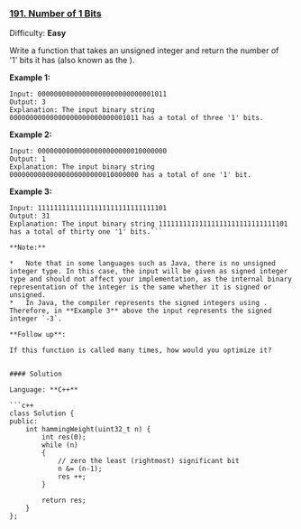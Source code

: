 ### [191\. Number of 1 Bits](https://leetcode.com/problems/number-of-1-bits/)

Difficulty: **Easy**


Write a function that takes an unsigned integer and return the number of '1' bits it has (also known as the ).

**Example 1:**

```
Input: 00000000000000000000000000001011
Output: 3
Explanation: The input binary string 00000000000000000000000000001011 has a total of three '1' bits.
```

**Example 2:**

```
Input: 00000000000000000000000010000000
Output: 1
Explanation: The input binary string 00000000000000000000000010000000 has a total of one '1' bit.
```

**Example 3:**

```
Input: 11111111111111111111111111111101
Output: 31
Explanation: The input binary string 11111111111111111111111111111101 has a total of thirty one '1' bits.```

**Note:**

*   Note that in some languages such as Java, there is no unsigned integer type. In this case, the input will be given as signed integer type and should not affect your implementation, as the internal binary representation of the integer is the same whether it is signed or unsigned.
*   In Java, the compiler represents the signed integers using . Therefore, in **Example 3** above the input represents the signed integer `-3`.

**Follow up**:

If this function is called many times, how would you optimize it?


#### Solution

Language: **C++**

```c++
class Solution {
public:
    int hammingWeight(uint32_t n) {
        int res(0);
        while (n)
        {
            // zero the least (rightmost) significant bit
            n &= (n-1);
            res ++;
        }
        
        return res;
    }
};
```

